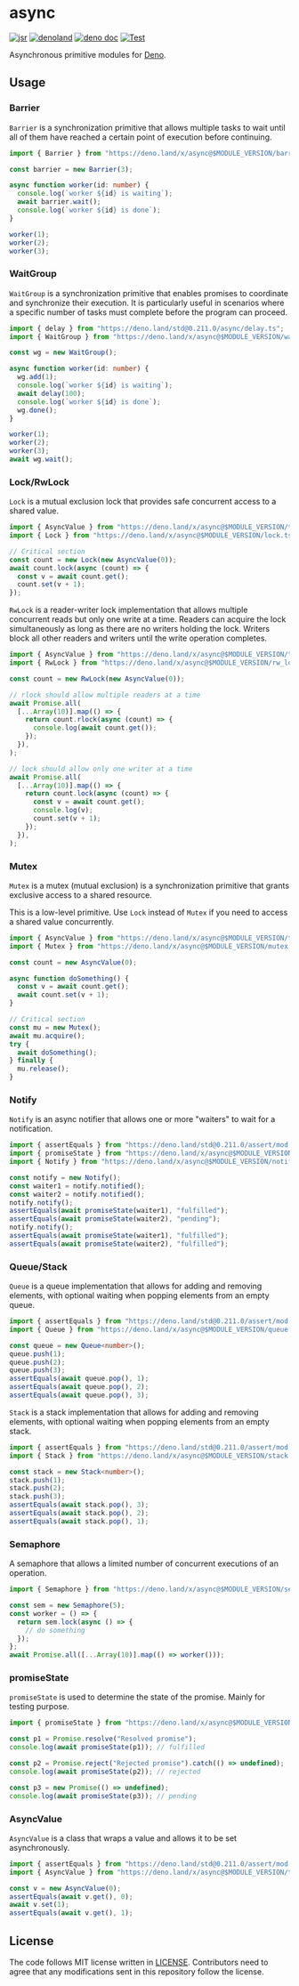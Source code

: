# async

[![jsr](https://img.shields.io/jsr/v/%40lambdalisue/async?logo=javascript&logoColor=white)](https://jsr.io/@lambdalisue/async)
[![denoland](https://img.shields.io/github/v/release/lambdalisue/deno-async?logo=deno&label=denoland)](https://github.com/lambdalisue/deno-async/releases)
[![deno doc](https://doc.deno.land/badge.svg)](https://doc.deno.land/https/deno.land/x/async/mod.ts)
[![Test](https://github.com/lambdalisue/deno-async/workflows/Test/badge.svg)](https://github.com/lambdalisue/deno-async/actions?query=workflow%3ATest)

Asynchronous primitive modules for [Deno][deno].

[python's asyncio]: https://docs.python.org/3/library/asyncio.html
[deno]: https://deno.land/

## Usage

### Barrier

`Barrier` is a synchronization primitive that allows multiple tasks to wait
until all of them have reached a certain point of execution before continuing.

```ts
import { Barrier } from "https://deno.land/x/async@$MODULE_VERSION/barrier.ts";

const barrier = new Barrier(3);

async function worker(id: number) {
  console.log(`worker ${id} is waiting`);
  await barrier.wait();
  console.log(`worker ${id} is done`);
}

worker(1);
worker(2);
worker(3);
```

### WaitGroup

`WaitGroup` is a synchronization primitive that enables promises to coordinate
and synchronize their execution. It is particularly useful in scenarios where a
specific number of tasks must complete before the program can proceed.

```ts
import { delay } from "https://deno.land/std@0.211.0/async/delay.ts";
import { WaitGroup } from "https://deno.land/x/async@$MODULE_VERSION/wait_group.ts";

const wg = new WaitGroup();

async function worker(id: number) {
  wg.add(1);
  console.log(`worker ${id} is waiting`);
  await delay(100);
  console.log(`worker ${id} is done`);
  wg.done();
}

worker(1);
worker(2);
worker(3);
await wg.wait();
```

### Lock/RwLock

`Lock` is a mutual exclusion lock that provides safe concurrent access to a
shared value.

```ts
import { AsyncValue } from "https://deno.land/x/async@$MODULE_VERSION/testutil.ts";
import { Lock } from "https://deno.land/x/async@$MODULE_VERSION/lock.ts";

// Critical section
const count = new Lock(new AsyncValue(0));
await count.lock(async (count) => {
  const v = await count.get();
  count.set(v + 1);
});
```

`RwLock` is a reader-writer lock implementation that allows multiple concurrent
reads but only one write at a time. Readers can acquire the lock simultaneously
as long as there are no writers holding the lock. Writers block all other
readers and writers until the write operation completes.

```ts
import { AsyncValue } from "https://deno.land/x/async@$MODULE_VERSION/testutil.ts";
import { RwLock } from "https://deno.land/x/async@$MODULE_VERSION/rw_lock.ts";

const count = new RwLock(new AsyncValue(0));

// rlock should allow multiple readers at a time
await Promise.all(
  [...Array(10)].map(() => {
    return count.rlock(async (count) => {
      console.log(await count.get());
    });
  }),
);

// lock should allow only one writer at a time
await Promise.all(
  [...Array(10)].map(() => {
    return count.lock(async (count) => {
      const v = await count.get();
      console.log(v);
      count.set(v + 1);
    });
  }),
);
```

### Mutex

`Mutex` is a mutex (mutual exclusion) is a synchronization primitive that grants
exclusive access to a shared resource.

This is a low-level primitive. Use `Lock` instead of `Mutex` if you need to
access a shared value concurrently.

```ts
import { AsyncValue } from "https://deno.land/x/async@$MODULE_VERSION/testutil.ts";
import { Mutex } from "https://deno.land/x/async@$MODULE_VERSION/mutex.ts";

const count = new AsyncValue(0);

async function doSomething() {
  const v = await count.get();
  await count.set(v + 1);
}

// Critical section
const mu = new Mutex();
await mu.acquire();
try {
  await doSomething();
} finally {
  mu.release();
}
```

### Notify

`Notify` is an async notifier that allows one or more "waiters" to wait for a
notification.

```ts
import { assertEquals } from "https://deno.land/std@0.211.0/assert/mod.ts";
import { promiseState } from "https://deno.land/x/async@$MODULE_VERSION/state.ts";
import { Notify } from "https://deno.land/x/async@$MODULE_VERSION/notify.ts";

const notify = new Notify();
const waiter1 = notify.notified();
const waiter2 = notify.notified();
notify.notify();
assertEquals(await promiseState(waiter1), "fulfilled");
assertEquals(await promiseState(waiter2), "pending");
notify.notify();
assertEquals(await promiseState(waiter1), "fulfilled");
assertEquals(await promiseState(waiter2), "fulfilled");
```

### Queue/Stack

`Queue` is a queue implementation that allows for adding and removing elements,
with optional waiting when popping elements from an empty queue.

```ts
import { assertEquals } from "https://deno.land/std@0.211.0/assert/mod.ts";
import { Queue } from "https://deno.land/x/async@$MODULE_VERSION/queue.ts";

const queue = new Queue<number>();
queue.push(1);
queue.push(2);
queue.push(3);
assertEquals(await queue.pop(), 1);
assertEquals(await queue.pop(), 2);
assertEquals(await queue.pop(), 3);
```

`Stack` is a stack implementation that allows for adding and removing elements,
with optional waiting when popping elements from an empty stack.

```ts
import { assertEquals } from "https://deno.land/std@0.211.0/assert/mod.ts";
import { Stack } from "https://deno.land/x/async@$MODULE_VERSION/stack.ts";

const stack = new Stack<number>();
stack.push(1);
stack.push(2);
stack.push(3);
assertEquals(await stack.pop(), 3);
assertEquals(await stack.pop(), 2);
assertEquals(await stack.pop(), 1);
```

### Semaphore

A semaphore that allows a limited number of concurrent executions of an
operation.

```ts
import { Semaphore } from "https://deno.land/x/async@$MODULE_VERSION/semaphore.ts";

const sem = new Semaphore(5);
const worker = () => {
  return sem.lock(async () => {
    // do something
  });
};
await Promise.all([...Array(10)].map(() => worker()));
```

### promiseState

`promiseState` is used to determine the state of the promise. Mainly for testing
purpose.

```typescript
import { promiseState } from "https://deno.land/x/async@$MODULE_VERSION/mod.ts";

const p1 = Promise.resolve("Resolved promise");
console.log(await promiseState(p1)); // fulfilled

const p2 = Promise.reject("Rejected promise").catch(() => undefined);
console.log(await promiseState(p2)); // rejected

const p3 = new Promise(() => undefined);
console.log(await promiseState(p3)); // pending
```

### AsyncValue

`AsyncValue` is a class that wraps a value and allows it to be set
asynchronously.

```ts
import { assertEquals } from "https://deno.land/std@0.211.0/assert/mod.ts";
import { AsyncValue } from "https://deno.land/x/async@$MODULE_VERSION/testutil.ts";

const v = new AsyncValue(0);
assertEquals(await v.get(), 0);
await v.set(1);
assertEquals(await v.get(), 1);
```

## License

The code follows MIT license written in [LICENSE](./LICENSE). Contributors need
to agree that any modifications sent in this repository follow the license.
